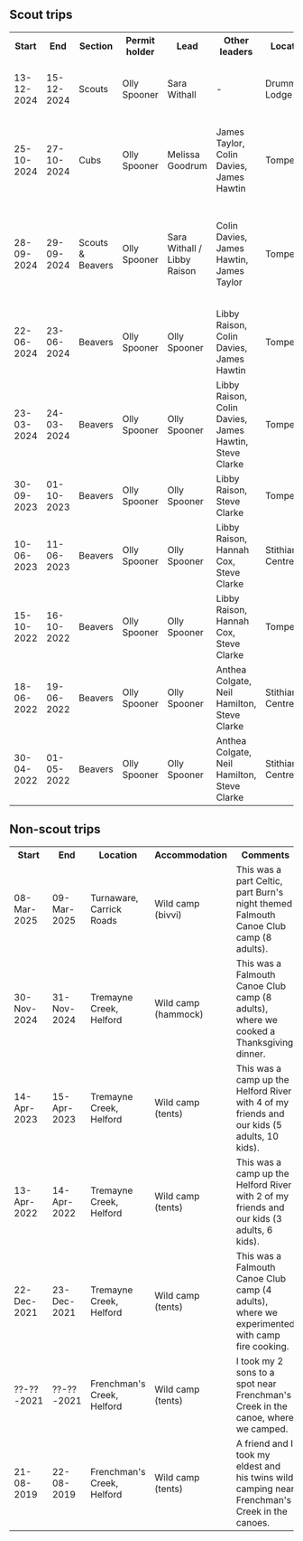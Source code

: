## Scout trips

<table>
<tr><th>Start</th><th>End</th><th>Section</th><th>Permit holder</th><th>Lead</th><th>Other leaders</th><th>Location</th><th>Accommodation</th><th>Comments</th></tr>
<tr><td>13-12-2024</td><td>15-12-2024</td><td>Scouts</td><td>Olly Spooner</td><td>Sara Withall</td><td>-</td><td>Drummers Lodge</td><td>Indoors</td><td>Hikes to Eden Project and Wheal Martyn.</td></tr>
<tr><td>25-10-2024</td><td>27-10-2024</td><td>Cubs</td><td>Olly Spooner</td><td>Melissa Goodrum</td><td>James Taylor, Colin Davies, James Hawtin</td><td>Tomperrow</td><td>Indoors</td><td>Back-up for Jane as she was unavailable due to family emergency.</td></tr>
<tr><td>28-09-2024</td><td>29-09-2024</td><td>Scouts & Beavers</td><td>Olly Spooner</td><td>Sara Withall / Libby Raison</td><td>Colin Davies, James Hawtin, James Taylor</td><td>Tomperrow</td><td>Campsite & indoors</td><td>Scouts and Beavers collaborated to build a bridge. Scouts in tents or self-built bivvis.</td></tr>
<tr><td>22-06-2024</td><td>23-06-2024</td><td>Beavers</td><td>Olly Spooner</td><td>Olly Spooner</td><td>Libby Raison, Colin Davies, James Hawtin</td><td>Tomperrow</td><td>Indoors</td><td></td></tr>
<tr><td>23-03-2024</td><td>24-03-2024</td><td>Beavers</td><td>Olly Spooner</td><td>Olly Spooner</td><td>Libby Raison, Colin Davies, James Hawtin, Steve Clarke</td><td>Tomperrow</td><td>Indoors</td><td>First Beavers winter camp!</td></tr>
<tr><td>30-09-2023</td><td>01-10-2023</td><td>Beavers</td><td>Olly Spooner</td><td>Olly Spooner</td><td>Libby Raison, Steve Clarke</td><td>Tomperrow</td><td>Indoors</td><td></td></tr>
<tr><td>10-06-2023</td><td>11-06-2023</td><td>Beavers</td><td>Olly Spooner</td><td>Olly Spooner</td><td>Libby Raison, Hannah Cox, Steve Clarke</td><td>Stithians Centre</td><td>Indoors</td><td></td></tr>
<tr><td>15-10-2022</td><td>16-10-2022</td><td>Beavers</td><td>Olly Spooner</td><td>Olly Spooner</td><td>Libby Raison, Hannah Cox, Steve Clarke</td><td>Tomperrow</td><td>Indoors</td><td></td></tr>
<tr><td>18-06-2022</td><td>19-06-2022</td><td>Beavers</td><td>Olly Spooner</td><td>Olly Spooner</td><td>Anthea Colgate, Neil Hamilton, Steve Clarke</td><td>Stithians Centre</td><td>Indoors</td><td></td></tr>
<tr><td>30-04-2022</td><td>01-05-2022</td><td>Beavers</td><td>Olly Spooner</td><td>Olly Spooner</td><td>Anthea Colgate, Neil Hamilton, Steve Clarke</td><td>Stithians Centre</td><td>Indoors</td><td></td></tr>
</table>

## Non-scout trips

<table>
<tr><th>Start</th><th>End</th><th>Location</th><th>Accommodation</th><th>Comments</th></tr>
<tr><td>08-Mar-2025</td><td>09-Mar-2025</td><td>Turnaware, Carrick Roads</td><td>Wild camp (bivvi)</td><td>This was a part Celtic, part Burn's night themed Falmouth Canoe Club camp (8 adults).</td></tr>
<tr><td>30-Nov-2024</td><td>31-Nov-2024</td><td>Tremayne Creek, Helford</td><td>Wild camp (hammock)</td><td>This was a Falmouth Canoe Club camp (8 adults), where we cooked a Thanksgiving dinner.</td></tr>
<tr><td>14-Apr-2023</td><td>15-Apr-2023</td><td>Tremayne Creek, Helford</td><td>Wild camp (tents)</td><td>This was a camp up the Helford River with 4 of my friends and our kids (5 adults, 10 kids).</td></tr>
<tr><td>13-Apr-2022</td><td>14-Apr-2022</td><td>Tremayne Creek, Helford</td><td>Wild camp (tents)</td><td>This was a camp up the Helford River with 2 of my friends and our kids (3 adults, 6 kids).</td></tr>
<tr><td>22-Dec-2021</td><td>23-Dec-2021</td><td>Tremayne Creek, Helford</td><td>Wild camp (tents)</td><td>This was a Falmouth Canoe Club camp (4 adults), where we experimented with camp fire cooking.</td></tr>
<tr><td>??-??-2021</td><td>??-??-2021</td><td>Frenchman's Creek, Helford</td><td>Wild camp (tents)</td><td>I took my 2 sons to a spot near Frenchman's Creek in the canoe, where we camped.</td></tr>
<tr><td>21-08-2019</td><td>22-08-2019</td><td>Frenchman's Creek, Helford</td><td>Wild camp (tents)</td><td>A friend and I took my eldest and his twins wild camping near Frenchman's Creek in the canoes.</td></tr>
</table>




